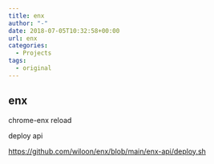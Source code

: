 ```yaml
---
title: enx
author: "-"
date: 2018-07-05T10:32:58+00:00
url: enx
categories:
  - Projects
tags:
  - original
---
```

## enx

chrome-enx reload

deploy api

<https://github.com/wiloon/enx/blob/main/enx-api/deploy.sh>
